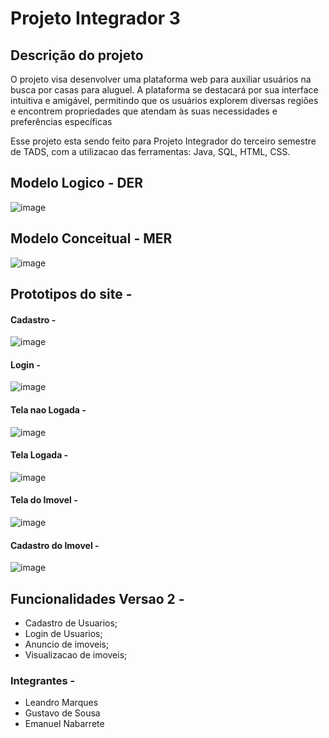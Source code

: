 # Projeto Integrador 3



## Descrição do projeto 
O projeto visa desenvolver uma plataforma web para auxiliar usuários na busca por casas para aluguel. 
A plataforma se destacará por sua interface intuitiva e amigável, permitindo que os usuários
explorem diversas regiões e encontrem propriedades que atendam às suas necessidades e preferências específicas

Esse projeto esta sendo feito para Projeto Integrador do terceiro semestre de TADS, com a utilizacao das ferramentas: Java, SQL, HTML, CSS.


## Modelo Logico - DER

![image](https://github.com/Emanuelnabarrete/aluguel-de-imoveis/assets/118950513/6778ea70-b53a-4559-b675-40272ff727b1)

## Modelo Conceitual - MER

![image](https://github.com/Emanuelnabarrete/aluguel-de-imoveis/assets/118950513/340df3eb-1c1b-4418-8360-98c03c44b5c6)

## Prototipos do site - 

#### Cadastro - 

![image](https://github.com/Emanuelnabarrete/aluguel-de-imoveis/assets/118950513/0b4640b4-ea27-40bc-96ce-b2ac0fbb0391)

#### Login - 
![image](https://github.com/Emanuelnabarrete/aluguel-de-imoveis/assets/118950513/c28d25c0-ba10-44c7-a18b-ca864e4077f5)

#### Tela nao Logada - 

![image](https://github.com/Emanuelnabarrete/aluguel-de-imoveis/assets/118950513/8ddc4bac-6c2c-4386-8b0b-730de27b407f)

#### Tela Logada - 

![image](https://github.com/Emanuelnabarrete/aluguel-de-imoveis/assets/118950513/b2531cfe-a2d6-40f2-be74-17b88229e46a)

#### Tela do Imovel - 

![image](https://github.com/Emanuelnabarrete/aluguel-de-imoveis/assets/118950513/e87e52f0-cde0-44ed-a20c-28c754b4560c)


#### Cadastro do Imovel - 

![image](https://github.com/Emanuelnabarrete/aluguel-de-imoveis/assets/118950513/2071ea30-fbb4-4085-84db-b08cfe7536ae)


















## Funcionalidades Versao 2 -

- Cadastro de Usuarios;
- Login de Usuarios;
- Anuncio de imoveis;
- Visualizacao de imoveis;

### Integrantes -
- Leandro Marques
- Gustavo de Sousa
- Emanuel Nabarrete




